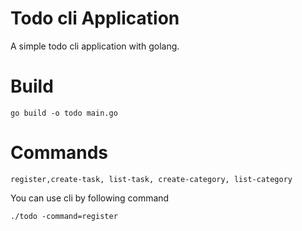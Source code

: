 
# Todo cli Application

A simple todo cli application with golang.

# Build

`go build -o todo main.go`

# Commands
`register,create-task, list-task, create-category, list-category`

You can use cli by following command

`./todo -command=register`